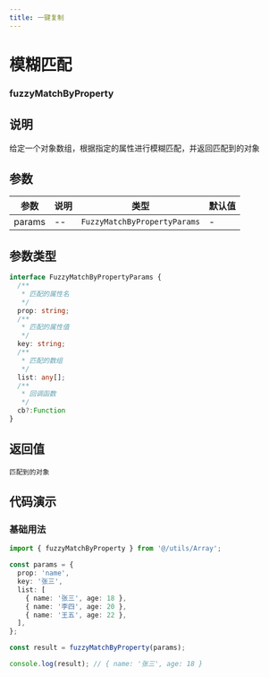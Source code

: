 ```yaml
---
title: 一键复制
---
```


# 模糊匹配

### fuzzyMatchByProperty

## 说明
给定一个对象数组，根据指定的属性进行模糊匹配，并返回匹配到的对象

## 参数

| 参数  | 说明             | 类型     | 默认值 |
| ----- | ---------------- | -------- | ------ |
| params | -- | `FuzzyMatchByPropertyParams` | -      |

## 参数类型

```ts
interface FuzzyMatchByPropertyParams {
  /**
   * 匹配的属性名
   */
  prop: string;
  /**
   * 匹配的属性值
   */
  key: string;
  /**
   * 匹配的数组
   */
  list: any[];
  /**
   * 回调函数
   */
  cb?:Function
}
```



## 返回值

`匹配到的对象`

## 代码演示

### 基础用法

```ts
import { fuzzyMatchByProperty } from '@/utils/Array';

const params = {
  prop: 'name',
  key: '张三',
  list: [
    { name: '张三', age: 18 },
    { name: '李四', age: 20 },
    { name: '王五', age: 22 },
  ],
};

const result = fuzzyMatchByProperty(params);

console.log(result); // { name: '张三', age: 18 }

```
    



    
